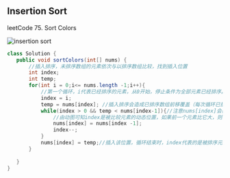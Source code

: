 ## Insertion Sort
leetCode 75. Sort Colors

![insertion sort](https://github.com/liu2su/leetcode/assets/96462566/4857040d-8e6c-4786-bd50-5c19d120d85d)

 ```java
 class Solution {
    public void sortColors(int[] nums) {
        //插入排序，未排序数组的元素依次与以排序数组比较，找到插入位置
        int index;
        int temp;
        for(int i = 0;i<= nums.length -1;i++){
            //第一个循环，i代表已经排序的元素，从0开始，停止条件为全部元素已经排序。
            index = i; 
            temp = nums[index]; //插入排序会造成已排序数组前移覆盖（每次循环已排序数组长度+1），所以需要临时变量储存需要比较的元素值
            while(index > 0 && temp < nums[index-1]){//注意nums[index]会覆盖，所以要用temp比较
                //由动图可知index是被比较元素的动态位置，如果前一个元素比它大，则，停止循环并插入该位置。否则持续前移
                nums[index] = nums[index -1];
                index--;
            }
            nums[index] = temp;//插入该位置，循环结束时，index代表的是被排序元素在新数组的位置
        }
        
    }
}
 ```




